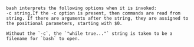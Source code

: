 
```docker run -d ubuntu:14.04 /bin/bash -c "while true; do echo hello  world;done"

bash interprets the following options when it is invoked:
-c string,If the -c option is present, then commands are read from string. If there are arguments after the string, they are assigned to the positional parameters, starting with $0.

Without the `-c`, the `"while true..."` string is taken to be a filename for `bash` to open.
